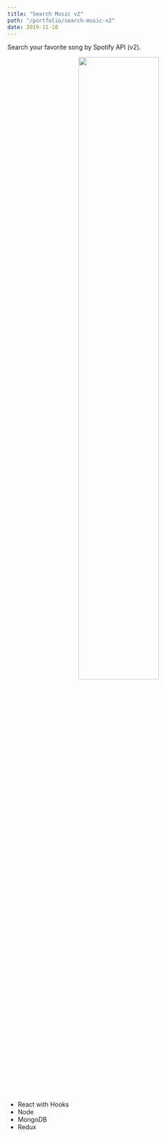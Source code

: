 ```yaml
---
title: "Search Music v2"
path: "/portfolio/search-music-v2"
date: 2019-11-10
---
```


Search your favorite song by Spotify API (v2).

<div align="center">
  <img src="https://i.imgur.com/AEIC0FX.png" width="60%" />
</div>


- React with Hooks
- Node
- MongoDB
- Redux
